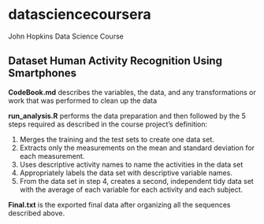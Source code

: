 # datasciencecoursera
John Hopkins Data Science Course

Dataset
Human Activity Recognition Using Smartphones
---

**CodeBook.md** describes the variables, the data, and any transformations or work that was performed to clean up the data

**run_analysis.R** performs the data preparation and then followed by the 5 steps required as described in the course project’s definition:
1) Merges the training and the test sets to create one data set.
2) Extracts only the measurements on the mean and standard deviation for each measurement.
3) Uses descriptive activity names to name the activities in the data set
4) Appropriately labels the data set with descriptive variable names.
5) From the data set in step 4, creates a second, independent tidy data set with the average of each variable for each activity and each subject.

**Final.txt** is the exported final data after organizing all the sequences described above.
